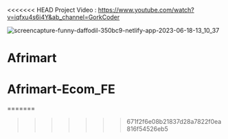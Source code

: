 
<<<<<<< HEAD
Project Video  : https://www.youtube.com/watch?v=iqfxu4s6i4Y&ab_channel=GorkCoder 

![screencapture-funny-daffodil-350bc9-netlify-app-2023-06-18-13_10_37](https://github.com/sunil9813/Real-estate-website/assets/67497228/011837d1-0937-40cd-8ea2-aa83aefaf649)
# Afrimart
# Afrimart-Ecom_FE
=======
>>>>>>> 671f2f6e08b21837d28a7822f0ea816f54526eb5
